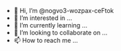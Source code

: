 - 👋 Hi, I’m @nogvo3-wozpax-ceFtok
- 👀 I’m interested in ...
- 🌱 I’m currently learning ...
- 💞️ I’m looking to collaborate on ...
- 📫 How to reach me ...

<!---
nogvo3-wozpax-ceFtok/nogvo3-wozpax-ceFtok is a ✨ special ✨ repository because its `README.md` (this file) appears on your GitHub profile.
You can click the Preview link to take a look at your changes.
--->
